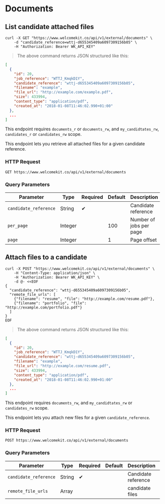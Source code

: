 # Documents

## List candidate attached files

```shell
curl -X GET "https://www.welcomekit.co/api/v1/external/documents" \
    -d "candidate_reference=wttj-d655345409a6097309156b05" \
    -H "Authorization: Bearer WK_API_KEY"
```

> The above command returns JSON structured like this:

```json
[
  {
    "id": 20,
    "job_reference": "WTTJ_KmqkD1Y",
    "candidate_reference": "wttj-d655345409a6097309156b05",
    "filename": "example",
    "file_url": "http://example.com/example.pdf",
    "size": 433994,
    "content_type": "application/pdf",
    "created_at": "2018-01-08T11:46:02.990+01:00"
  },
  ...
]
```

<aside class="notice">
This endpoint requires <code>documents_r</code> or <code>documents_rw</code>, and <code>my_candidtates_rw</code>, <code>candidates_r</code> or <code>candidates_rw</code> scope.
</aside>

This endpoint lets you retrieve all attached files for a given candidate reference.

### HTTP Request

`GET https://www.welcomekit.co/api/v1/external/documents`

### Query Parameters

Parameter | Type | Required | Default | Description | Example
--- | --- | --- | --- | --- | ---
`candidate_reference` | String | ✔ | | Candidate reference | wttj-d655345409a6097309156b05
`per_page` | Integer | | 100 | Number of jobs per page |
`page` | Integer | | 1 | Page offset |

## Attach files to a candidate

```shell
curl -X POST "https://www.welcomekit.co/api/v1/external/documents" \
    -H "Content-Type: application/json" \
    -H "Authorization: Bearer WK_API_KEY" \
    -d @- <<EOF
{
  "candidate_reference": "wttj-d655345409a6097309156b05",
  "remote_file_urls": [
    {"filename": "resume", "file": "http://example.com/resume.pdf"},
    {"filename": "portfolio", "file": "http://example.com/portfolio.pdf"}
  ]
}
EOF
```

> The above command returns JSON structured like this:

```json
[
  {
    "id": 20,
    "job_reference": "WTTJ_KmqkD1Y",
    "candidate_reference": "wttj-d655345409a6097309156b05",
    "filename": "example",
    "file_url": "http://example.com/resume.pdf",
    "size": 433994,
    "content_type": "application/pdf",
    "created_at": "2018-01-08T11:46:02.990+01:00"
  },
  ...
]
```

<aside class="notice">
This endpoint requires <code>documents_rw</code>, and <code>my_candidtates_rw</code> or <code>candidates_rw</code> scope.
</aside>

This endpoint lets you attach new files for a given `candidate_reference`.

### HTTP Request

`POST https://www.welcomekit.co/api/v1/external/documents`

### Query Parameters

Parameter | Type | Required | Default | Description | Example
--- | --- | --- | --- | --- | ---
`candidate_reference` | String | ✔ | | Candidate reference | wttj-d655345409a6097309156b05
`remote_file_urls` | Array |  | | candidate files | ["http://example.com/pdf"]

